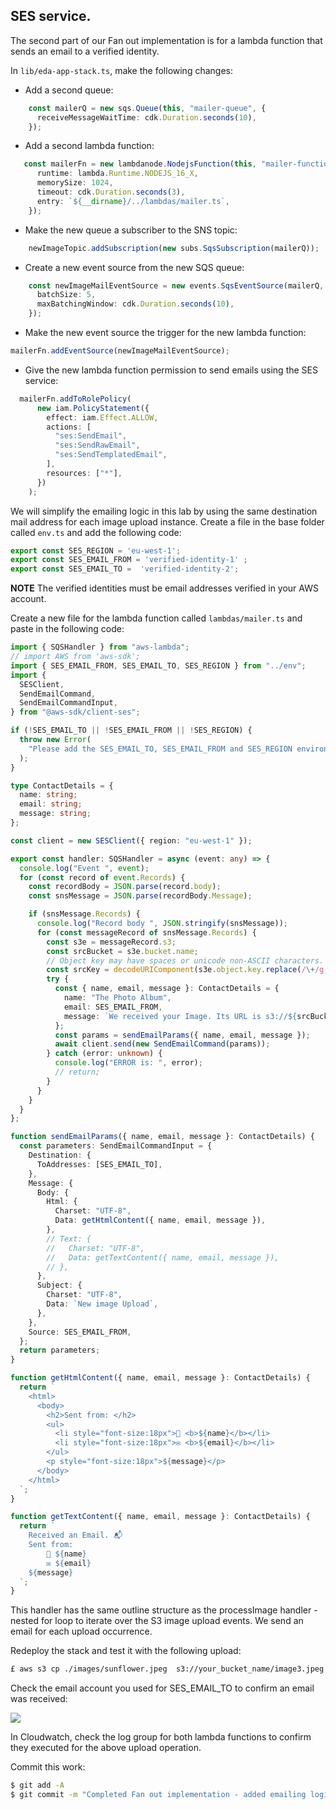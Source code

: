 ## SES service.

The second part of our Fan out implementation is for a lambda function that sends an email to a verified identity.

In `lib/eda-app-stack.ts`, make the following changes:

+ Add a second queue:
~~~ts
    const mailerQ = new sqs.Queue(this, "mailer-queue", {
      receiveMessageWaitTime: cdk.Duration.seconds(10),
    });
~~~
+ Add a second lambda function:
~~~ts
   const mailerFn = new lambdanode.NodejsFunction(this, "mailer-function", {
      runtime: lambda.Runtime.NODEJS_16_X,
      memorySize: 1024,
      timeout: cdk.Duration.seconds(3),
      entry: `${__dirname}/../lambdas/mailer.ts`,
    });
~~~
+ Make the new queue a subscriber to the SNS topic:
~~~ts
    newImageTopic.addSubscription(new subs.SqsSubscription(mailerQ));
~~~
+ Create a new event source from the new SQS queue:
~~~ts
    const newImageMailEventSource = new events.SqsEventSource(mailerQ, {
      batchSize: 5,
      maxBatchingWindow: cdk.Duration.seconds(10),
    }); 
~~~
+ Make the new event source the trigger for the new lambda function:
~~~ts
mailerFn.addEventSource(newImageMailEventSource);
~~~
+ Give the new lambda function permission to send emails using the SES service:
~~~ts
  mailerFn.addToRolePolicy(
      new iam.PolicyStatement({
        effect: iam.Effect.ALLOW,
        actions: [
          "ses:SendEmail",
          "ses:SendRawEmail",
          "ses:SendTemplatedEmail",
        ],
        resources: ["*"],
      })
    );
~~~
We will simplify the emailing logic in this lab by using the same destination mail address for each image upload instance. Create a file in the base folder called `env.ts` and add the following code:
~~~ts
export const SES_REGION = 'eu-west-1';
export const SES_EMAIL_FROM = 'verified-identity-1' ;
export const SES_EMAIL_TO =  'verified-identity-2';
~~~
__NOTE__ The verified identities must be email addresses verified in your AWS account.

Create a new file for the lambda function called `lambdas/mailer.ts` and paste in the following code:
~~~ts
import { SQSHandler } from "aws-lambda";
// import AWS from 'aws-sdk';
import { SES_EMAIL_FROM, SES_EMAIL_TO, SES_REGION } from "../env";
import {
  SESClient,
  SendEmailCommand,
  SendEmailCommandInput,
} from "@aws-sdk/client-ses";

if (!SES_EMAIL_TO || !SES_EMAIL_FROM || !SES_REGION) {
  throw new Error(
    "Please add the SES_EMAIL_TO, SES_EMAIL_FROM and SES_REGION environment variables in an env.js file located in the root directory"
  );
}

type ContactDetails = {
  name: string;
  email: string;
  message: string;
};

const client = new SESClient({ region: "eu-west-1" });

export const handler: SQSHandler = async (event: any) => {
  console.log("Event ", event);
  for (const record of event.Records) {
    const recordBody = JSON.parse(record.body);
    const snsMessage = JSON.parse(recordBody.Message);

    if (snsMessage.Records) {
      console.log("Record body ", JSON.stringify(snsMessage));
      for (const messageRecord of snsMessage.Records) {
        const s3e = messageRecord.s3;
        const srcBucket = s3e.bucket.name;
        // Object key may have spaces or unicode non-ASCII characters.
        const srcKey = decodeURIComponent(s3e.object.key.replace(/\+/g, " "));
        try {
          const { name, email, message }: ContactDetails = {
            name: "The Photo Album",
            email: SES_EMAIL_FROM,
            message: `We received your Image. Its URL is s3://${srcBucket}/${srcKey}`,
          };
          const params = sendEmailParams({ name, email, message });
          await client.send(new SendEmailCommand(params));
        } catch (error: unknown) {
          console.log("ERROR is: ", error);
          // return;
        }
      }
    }
  }
};

function sendEmailParams({ name, email, message }: ContactDetails) {
  const parameters: SendEmailCommandInput = {
    Destination: {
      ToAddresses: [SES_EMAIL_TO],
    },
    Message: {
      Body: {
        Html: {
          Charset: "UTF-8",
          Data: getHtmlContent({ name, email, message }),
        },
        // Text: {
        //   Charset: "UTF-8",
        //   Data: getTextContent({ name, email, message }),
        // },
      },
      Subject: {
        Charset: "UTF-8",
        Data: `New image Upload`,
      },
    },
    Source: SES_EMAIL_FROM,
  };
  return parameters;
}

function getHtmlContent({ name, email, message }: ContactDetails) {
  return `
    <html>
      <body>
        <h2>Sent from: </h2>
        <ul>
          <li style="font-size:18px">👤 <b>${name}</b></li>
          <li style="font-size:18px">✉️ <b>${email}</b></li>
        </ul>
        <p style="font-size:18px">${message}</p>
      </body>
    </html> 
  `;
}

function getTextContent({ name, email, message }: ContactDetails) {
  return `
    Received an Email. 📬
    Sent from:
        👤 ${name}
        ✉️ ${email}
    ${message}
  `;
}

~~~
This handler has the same outline structure as the processImage handler - nested for loop to iterate over the S3 image upload events. We send an email for each upload occurrence. 

Redeploy the stack and test it with the following upload:
~~~bash
£ aws s3 cp ./images/sunflower.jpeg  s3://your_bucket_name/image3.jpeg
~~~
Check the email account you used for SES_EMAIL_TO to confirm an email was received:

![][email]

In Cloudwatch, check the log group for both lambda functions to confirm they executed for the above upload operation. 

Commit this work:
~~~bash
$ git add -A
$ git commit -m "Completed Fan out implementation - added emailing logic!
~~~

[email]: ./img/email.png

